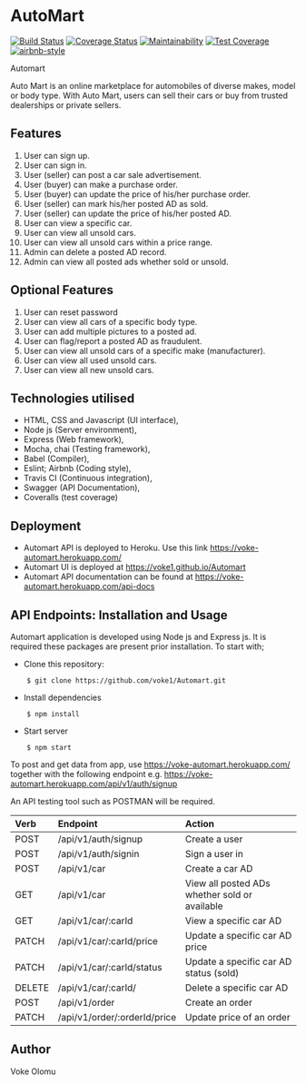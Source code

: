 

# AutoMart

[![Build Status](https://travis-ci.org/voke1/Automart.svg?branch=develop)](https://travis-ci.org/voke1/Automart)  [![Coverage Status](https://coveralls.io/repos/github/voke1/Automart/badge.svg?branch=ch-additional-tests-%23167002721)](https://coveralls.io/github/voke1/Automart?branch=ch-additional-tests-%23167002721)   [![Maintainability](https://api.codeclimate.com/v1/badges/a99a88d28ad37a79dbf6/maintainability)](https://codeclimate.com/github/codeclimate/codeclimate/maintainability)   [![Test Coverage](https://api.codeclimate.com/v1/badges/a99a88d28ad37a79dbf6/test_coverage)](https://codeclimate.com/github/codeclimate/codeclimate/test_coverage)  [![airbnb-style](https://img.shields.io/badge/eslint-airbnb-4B32C3.svg)](https://github.com/airbnb/javascript)

Automart

Auto Mart is an online marketplace for automobiles of diverse makes, model or body type. With
Auto Mart, users can sell their cars or buy from trusted dealerships or private sellers.


 ## Features

1. User can sign up.
2. User can sign in.
3. User (seller) can post a car sale advertisement.
4. User (buyer) can make a purchase order.
5. User (buyer) can update the price of his/her purchase order.
6. User (seller) can mark his/her posted AD as sold.
7. User (seller) can update the price of his/her posted AD.
8. User can view a specific car.
9. User can view all unsold cars.
10. User can view all unsold cars within a price range.
11. Admin can delete a posted AD record.
12. Admin can view all posted ads whether sold or unsold.


## Optional Features

 1. User can reset password
 2. User can view all cars of a specific body type.
 3. User can add multiple pictures to a posted ad.
 4. User can flag/report a posted AD as fraudulent.
 5. User can view all unsold cars of a specific make (manufacturer).
 6. User can view all used unsold cars.
 7. User can view all new unsold cars.


 
## Technologies utilised

- HTML, CSS and Javascript (UI interface),
- Node js (Server environment),
- Express (Web framework),
- Mocha, chai (Testing framework),
- Babel (Compiler),
- Eslint; Airbnb (Coding style),
- Travis CI (Continuous integration),
- Swagger (API Documentation),
- Coveralls (test coverage)


## Deployment

- Automart API is deployed to Heroku. Use this link https://voke-automart.herokuapp.com/ 
- Automart UI is deployed at https://voke1.github.io/Automart
- Automart API documentation can be found at https://voke-automart.herokuapp.com/api-docs



## API Endpoints: Installation and Usage

Automart application is developed using Node js and Express js. It is required these packages are present prior installation.  To start with;

* Clone this repository:
```
    $ git clone https://github.com/voke1/Automart.git
```
* Install dependencies
```
    $ npm install
```
* Start server
```
    $ npm start
```

To post and get data from app, use https://voke-automart.herokuapp.com/ together with the following
endpoint e.g. https://voke-automart.herokuapp.com/api/v1/auth/signup

An API testing tool such as POSTMAN will be required.




| Verb     | Endpoint                                                           | Action
| :------- | :---------------------------------------------------------------   | :---------------------------------------------
| POST     | /api/v1/auth/signup                                                | Create a user
| POST     | /api/v1/auth/signin                                                | Sign a user in
| POST     | /api/v1/car                                                        | Create a car AD
| GET      | /api/v1/car                                                        | View all posted ADs whether sold or available
| GET      | /api/v1/car/:carId                                                 | View a specific car AD
| PATCH    | /api/v1/car/:carId/price                                           | Update a specific car AD price
| PATCH    | /api/v1/car/:carId/status                                          | Update a specific car AD status (sold)
| DELETE   | /api/v1/car/:carId/                                                | Delete a specific car AD
| POST     | /api/v1/order                                                      | Create an order
| PATCH    | /api/v1/order/:orderId/price                                       | Update price of an order



## Author

Voke Olomu
